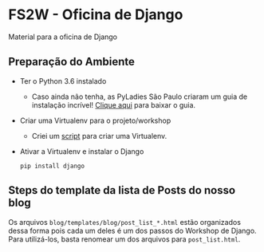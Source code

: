 # FS2W - Oficina de Django

Material para a oficina de Django

## Preparação do Ambiente

* Ter o Python 3.6 instalado
  * Caso ainda não tenha, as PyLadies São Paulo criaram um guia de instalação incrível! [Clique aqui](https://github.com/PyLadiesSP/Cursos/blob/master/Slides_InstallPython_v2.pdf) para baixar o guia.
* Criar uma Virtualenv para o projeto/workshop
  * Criei um [script](https://github.com/patymori/fs2w_django/blob/64a43da3de572bbb21f4281681e8061afebb9667/setup.py) para criar uma Virtualenv.
* Ativar a Virtualenv e instalar o Django

  `pip install django`

## Steps do template da lista de Posts do nosso blog

Os arquivos `blog/templates/blog/post_list_*.html` estão organizados dessa forma pois cada um deles é um dos passos do Workshop de Django. Para utilizá-los, basta renomear um dos arquivos para `post_list.html`.
